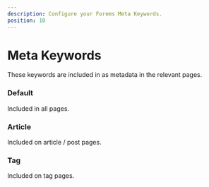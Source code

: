 ```yaml
---
description: Configure your Forems Meta Keywords.
position: 10
---
```


# Meta Keywords

These keywords are included in as metadata in the relevant pages.

### Default

Included in all pages.

### Article

Included on article / post pages.

### Tag

Included on tag pages.

